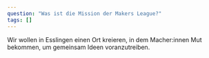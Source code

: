 ```yaml
---
question: "Was ist die Mission der Makers League?"
tags: []
---
```


Wir wollen in Esslingen einen Ort kreieren, in dem Macher:innen Mut bekommen, um gemeinsam Ideen voranzutreiben.
